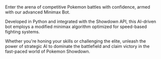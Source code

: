  Enter the arena of competitive Pokemon battles with confidence, armed with our advanced Minimax Bot.
 
 Developed in Python and integrated with the Showdown API, this AI-driven bot employs a modified minimax algorithm optimized for speed-based fighting systems.
 
 Whether you're honing your skills or challenging the elite, unleash the power of strategic AI to dominate the battlefield and claim victory in the fast-paced world of Pokemon Showdown.

